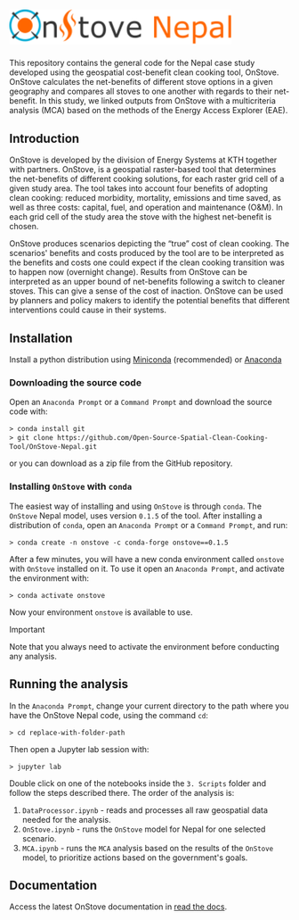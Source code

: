 # <img src="assets/img/OnStoveLogoNepal.svg" alt="drawing" style="width:400px"/>

This repository contains the general code for the Nepal case study developed using the geospatial 
cost-benefit clean cooking tool, OnStove. OnStove calculates the net-benefits of different stove 
options in a given geography and compares all stoves to one another with regards to their net-benefit.
In this study, we linked outputs from OnStove with a multicriteria analysis (MCA) based on the methods of the 
Energy Access Explorer (EAE).

## Introduction 
OnStove is developed by the division of Energy Systems at KTH together with partners. OnStove, is a 
geospatial raster-based tool that determines the net-benefits of different cooking solutions, 
for each raster grid cell of a given study area. The tool takes into account four benefits of 
adopting clean cooking: reduced morbidity, mortality, emissions and time saved, as well as three costs: 
capital, fuel, and operation and maintenance (O&M). In each grid cell of the study area the 
stove with the highest net-benefit is chosen.

OnStove produces scenarios depicting the “true” cost of clean cooking. The scenarios' benefits and costs
produced by the tool are to be interpreted as the benefits and costs one could expect if the clean 
cooking transition was to happen now (overnight change). Results from OnStove can be interpreted as 
an upper bound of net-benefits following a switch to cleaner stoves. This can give a sense of the cost 
of inaction. OnStove can be used by planners and policy makers to identify the potential benefits that 
different interventions could cause in their systems.

## Installation 
Install a python distribution using
[Miniconda](https://docs.conda.io/en/latest/miniconda.html#) (recommended) or
[Anaconda](https://www.anaconda.com/)

### Downloading the source code
Open an `Anaconda Prompt` or a `Command Prompt` and download the source code with:
```
> conda install git
> git clone https://github.com/Open-Source-Spatial-Clean-Cooking-Tool/OnStove-Nepal.git
```
or you can download as a zip file from the GitHub repository.

### Installing ``OnStove`` with `conda`
The easiest way of installing and using `OnStove` is through `conda`. The `OnStove` Nepal model, uses 
version `0.1.5` of the tool. After installing a distribution of 
`conda`, open an `Anaconda Prompt` or a `Command Prompt`, and run:
```
> conda create -n onstove -c conda-forge onstove==0.1.5
```
After a few minutes, you will have a new conda environment called `onstove` with `OnStove` installed 
on it. To use it open an `Anaconda Prompt`, and activate the environment with:
```
> conda activate onstove
```
Now your environment `onstove` is available to use. 
> [!IMPORTANT]
> Note that you always need to activate the 
environment before conducting any analysis.

## Running the analysis
In the `Anaconda Prompt`, change your current directory to the path where you have the OnStove Nepal 
code, using the command `cd`: 
```
> cd replace-with-folder-path
```
Then open a Jupyter lab session with:
```
> jupyter lab
```
Double click on one of the notebooks inside the `3. Scripts` folder and follow the steps described
there. The order of the analysis is:
1. ``DataProcessor.ipynb`` - reads and processes all raw geospatial data needed for the analysis.
2. ``OnStove.ipynb`` - runs the `OnStove` model for Nepal for one selected scenario.
3. ``MCA.ipynb`` - runs the `MCA` analysis based on the results of the `OnStove` model, to prioritize 
actions based on the government's goals.

## Documentation
Access the latest OnStove documentation in [read the docs](https://onstove-documentation.readthedocs.io/en/latest/?badge=latest).
